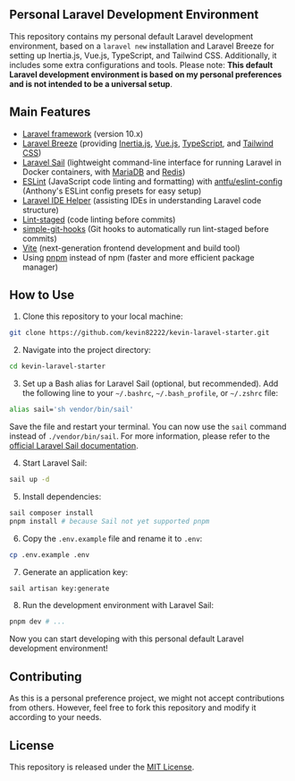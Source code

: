 ## Personal Laravel Development Environment

This repository contains my personal default Laravel development environment, based on a `laravel new` installation and Laravel Breeze for setting up Inertia.js, Vue.js, TypeScript, and Tailwind CSS. Additionally, it includes some extra configurations and tools. 
Please note: **This default Laravel development environment is based on my personal preferences and is not intended to be a universal setup**.

## Main Features

- [Laravel framework](https://laravel.com/) (version 10.x)
- [Laravel Breeze](https://laravel.com/docs/breeze) (providing [Inertia.js](https://inertiajs.com/), [Vue.js](https://vuejs.org/), [TypeScript](https://www.typescriptlang.org/), and [Tailwind CSS](https://tailwindcss.com/))
- [Laravel Sail](https://laravel.com/docs/sail) (lightweight command-line interface for running Laravel in Docker containers, with [MariaDB](https://mariadb.org/) and [Redis](https://redis.io/))
- [ESLint](https://eslint.org/) (JavaScript code linting and formatting) with [antfu/eslint-config](https://github.com/antfu/eslint-config) (Anthony's ESLint config presets for easy setup)
- [Laravel IDE Helper](https://github.com/barryvdh/laravel-ide-helper) (assisting IDEs in understanding Laravel code structure)
- [Lint-staged](https://github.com/okonet/lint-staged) (code linting before commits)
- [simple-git-hooks](https://github.com/toplenboren/simple-git-hooks) (Git hooks to automatically run lint-staged before commits)
- [Vite](https://vitejs.dev/) (next-generation frontend development and build tool)
- Using [pnpm](https://pnpm.io/) instead of npm (faster and more efficient package manager)

## How to Use

1. Clone this repository to your local machine:

```bash
git clone https://github.com/kevin82222/kevin-laravel-starter.git
```

2. Navigate into the project directory:

```bash
cd kevin-laravel-starter
```

3. Set up a Bash alias for Laravel Sail (optional, but recommended). Add the following line to your `~/.bashrc`, `~/.bash_profile`, or `~/.zshrc` file:

```bash
alias sail='sh vendor/bin/sail'
```

Save the file and restart your terminal. You can now use the `sail` command instead of `./vendor/bin/sail`. For more information, please refer to the [official Laravel Sail documentation](https://laravel.com/docs/sail#configuring-a-shell-alias).

4. Start Laravel Sail:

```bash
sail up -d
```

5. Install dependencies:

```bash
sail composer install
pnpm install # because Sail not yet supported pnpm
```

6. Copy the `.env.example` file and rename it to `.env`:

```bash
cp .env.example .env
```

7. Generate an application key:

```bash
sail artisan key:generate
```

8. Run the development environment with Laravel Sail:

```bash
pnpm dev # ...
```

Now you can start developing with this personal default Laravel development environment!

## Contributing

As this is a personal preference project, we might not accept contributions from others. However, feel free to fork this repository and modify it according to your needs.

## License

This repository is released under the [MIT License](LICENSE).

